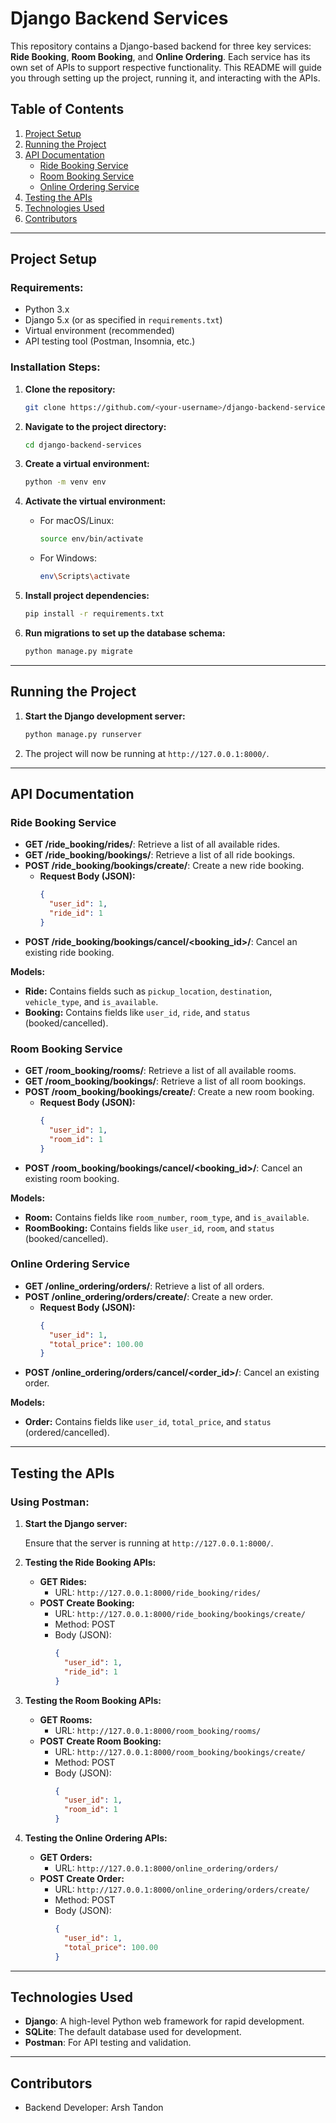 # **Django Backend Services**

This repository contains a Django-based backend for three key services: **Ride Booking**, **Room Booking**, and **Online Ordering**. Each service has its own set of APIs to support respective functionality. This README will guide you through setting up the project, running it, and interacting with the APIs.

## **Table of Contents**
1. [Project Setup](#project-setup)
2. [Running the Project](#running-the-project)
3. [API Documentation](#api-documentation)
   - [Ride Booking Service](#ride-booking-service)
   - [Room Booking Service](#room-booking-service)
   - [Online Ordering Service](#online-ordering-service)
4. [Testing the APIs](#testing-the-apis)
5. [Technologies Used](#technologies-used)
6. [Contributors](#contributors)

---

## **Project Setup**

### **Requirements:**
- Python 3.x
- Django 5.x (or as specified in `requirements.txt`)
- Virtual environment (recommended)
- API testing tool (Postman, Insomnia, etc.)

### **Installation Steps:**

1. **Clone the repository:**

   ```bash
   git clone https://github.com/<your-username>/django-backend-services.git
   ```

2. **Navigate to the project directory:**

   ```bash
   cd django-backend-services
   ```

3. **Create a virtual environment:**

   ```bash
   python -m venv env
   ```

4. **Activate the virtual environment:**

   - For macOS/Linux:
     ```bash
     source env/bin/activate
     ```
   - For Windows:
     ```bash
     env\Scripts\activate
     ```

5. **Install project dependencies:**

   ```bash
   pip install -r requirements.txt
   ```

6. **Run migrations to set up the database schema:**

   ```bash
   python manage.py migrate
   ```

---

## **Running the Project**

1. **Start the Django development server:**

   ```bash
   python manage.py runserver
   ```

2. The project will now be running at `http://127.0.0.1:8000/`.

---

## **API Documentation**

### **Ride Booking Service**

- **GET /ride_booking/rides/**: Retrieve a list of all available rides.
- **GET /ride_booking/bookings/**: Retrieve a list of all ride bookings.
- **POST /ride_booking/bookings/create/**: Create a new ride booking.
  - **Request Body (JSON):**
    ```json
    {
      "user_id": 1,
      "ride_id": 1
    }
    ```
- **POST /ride_booking/bookings/cancel/<booking_id>/**: Cancel an existing ride booking.

**Models:**
- **Ride:** Contains fields such as `pickup_location`, `destination`, `vehicle_type`, and `is_available`.
- **Booking:** Contains fields like `user_id`, `ride`, and `status` (booked/cancelled).

### **Room Booking Service**

- **GET /room_booking/rooms/**: Retrieve a list of all available rooms.
- **GET /room_booking/bookings/**: Retrieve a list of all room bookings.
- **POST /room_booking/bookings/create/**: Create a new room booking.
  - **Request Body (JSON):**
    ```json
    {
      "user_id": 1,
      "room_id": 1
    }
    ```
- **POST /room_booking/bookings/cancel/<booking_id>/**: Cancel an existing room booking.

**Models:**
- **Room:** Contains fields like `room_number`, `room_type`, and `is_available`.
- **RoomBooking:** Contains fields like `user_id`, `room`, and `status` (booked/cancelled).

### **Online Ordering Service**

- **GET /online_ordering/orders/**: Retrieve a list of all orders.
- **POST /online_ordering/orders/create/**: Create a new order.
  - **Request Body (JSON):**
    ```json
    {
      "user_id": 1,
      "total_price": 100.00
    }
    ```
- **POST /online_ordering/orders/cancel/<order_id>/**: Cancel an existing order.

**Models:**
- **Order:** Contains fields like `user_id`, `total_price`, and `status` (ordered/cancelled).

---

## **Testing the APIs**

### **Using Postman:**

1. **Start the Django server:**

   Ensure that the server is running at `http://127.0.0.1:8000/`.

2. **Testing the Ride Booking APIs:**
   - **GET Rides:**
     - URL: `http://127.0.0.1:8000/ride_booking/rides/`
   - **POST Create Booking:**
     - URL: `http://127.0.0.1:8000/ride_booking/bookings/create/`
     - Method: POST
     - Body (JSON):
       ```json
       {
         "user_id": 1,
         "ride_id": 1
       }
       ```

3. **Testing the Room Booking APIs:**
   - **GET Rooms:**
     - URL: `http://127.0.0.1:8000/room_booking/rooms/`
   - **POST Create Room Booking:**
     - URL: `http://127.0.0.1:8000/room_booking/bookings/create/`
     - Method: POST
     - Body (JSON):
       ```json
       {
         "user_id": 1,
         "room_id": 1
       }
       ```

4. **Testing the Online Ordering APIs:**
   - **GET Orders:**
     - URL: `http://127.0.0.1:8000/online_ordering/orders/`
   - **POST Create Order:**
     - URL: `http://127.0.0.1:8000/online_ordering/orders/create/`
     - Method: POST
     - Body (JSON):
       ```json
       {
         "user_id": 1,
         "total_price": 100.00
       }
       ```

---

## **Technologies Used**

- **Django**: A high-level Python web framework for rapid development.
- **SQLite**: The default database used for development.
- **Postman**: For API testing and validation.

---

## **Contributors**

- Backend Developer: Arsh Tandon

